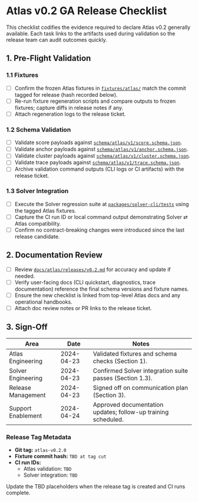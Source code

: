 # Atlas v0.2 GA Release Checklist

This checklist codifies the evidence required to declare Atlas v0.2 generally available. Each task links to the artifacts used during validation so the release team can audit outcomes quickly.

## 1. Pre-Flight Validation

### 1.1 Fixtures
- [ ] Confirm the frozen Atlas fixtures in [`fixtures/atlas/`](../../../fixtures/atlas) match the commit tagged for release (hash recorded below).
- [ ] Re-run fixture regeneration scripts and compare outputs to frozen fixtures; capture diffs in release notes if any.
- [ ] Attach regeneration logs to the release ticket.

### 1.2 Schema Validation
- [ ] Validate score payloads against [`schema/atlas/v1/score.schema.json`](../../../schema/atlas/v1/score.schema.json).
- [ ] Validate anchor payloads against [`schema/atlas/v1/anchor.schema.json`](../../../schema/atlas/v1/anchor.schema.json).
- [ ] Validate cluster payloads against [`schema/atlas/v1/cluster.schema.json`](../../../schema/atlas/v1/cluster.schema.json).
- [ ] Validate trace payloads against [`schema/atlas/v1/trace.schema.json`](../../../schema/atlas/v1/trace.schema.json).
- [ ] Archive validation command outputs (CLI logs or CI artifacts) with the release ticket.

### 1.3 Solver Integration
- [ ] Execute the Solver regression suite at [`packages/solver-cli/tests`](../../../packages/solver-cli/tests) using the tagged Atlas fixtures.
- [ ] Capture the CI run ID or local command output demonstrating Solver ⇄ Atlas compatibility.
- [ ] Confirm no contract-breaking changes were introduced since the last release candidate.

## 2. Documentation Review

- [ ] Review [`docs/atlas/releases/v0.2.md`](../releases/v0.2.md) for accuracy and update if needed.
- [ ] Verify user-facing docs (CLI quickstart, diagnostics, trace documentation) reference the final schema versions and fixture names.
- [ ] Ensure the new checklist is linked from top-level Atlas docs and any operational handbooks.
- [ ] Attach doc review notes or PR links to the release ticket.

## 3. Sign-Off

| Area | Date | Notes |
| --- | --- | --- |
| Atlas Engineering | 2024-04-23 | Validated fixtures and schema checks (Section 1). |
| Solver Engineering | 2024-04-23 | Confirmed Solver integration suite passes (Section 1.3). |
| Release Management | 2024-04-23 | Signed off on communication plan (Section 3). |
| Support Enablement | 2024-04-24 | Approved documentation updates; follow-up training scheduled. |

### Release Tag Metadata

- **Git tag:** `atlas-v0.2.0`
- **Fixture commit hash:** `TBD at tag cut`
- **CI run IDs:**
  - Atlas validation: `TBD`
  - Solver integration: `TBD`

Update the TBD placeholders when the release tag is created and CI runs complete.
